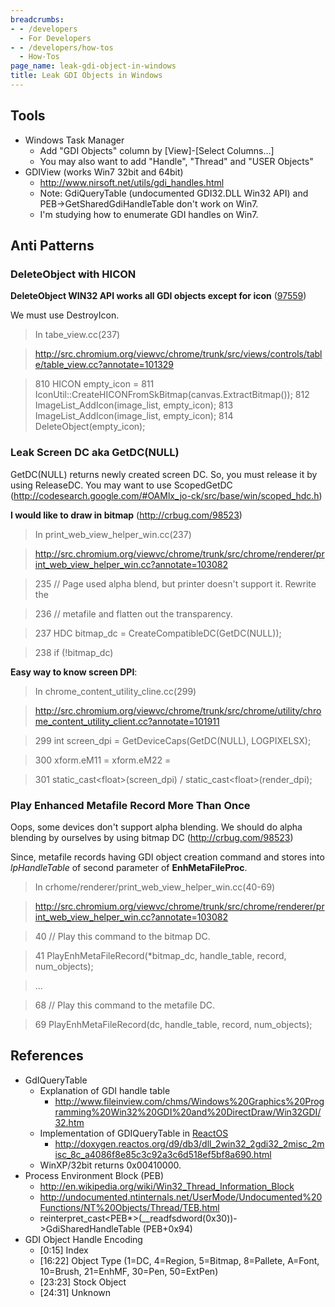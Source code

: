 ```yaml
---
breadcrumbs:
- - /developers
  - For Developers
- - /developers/how-tos
  - How-Tos
page_name: leak-gdi-object-in-windows
title: Leak GDI Objects in Windows
---
```


## Tools

*   Windows Task Manager
    *   Add "GDI Objects" column by \[View\]-\[Select Columns...\]
    *   You may also want to add "Handle", "Thread" and "USER Objects"
*   GDIView (works Win7 32bit and 64bit)
    *   <http://www.nirsoft.net/utils/gdi_handles.html>
    *   Note: GdiQueryTable (undocumented GDI32.DLL Win32 API) and
                PEB-&gt;GetSharedGdiHandleTable don't work on Win7.
    *   I'm studying how to enumerate GDI handles on Win7.

## Anti Patterns

### DeleteObject with HICON

**DeleteObject WIN32 API works all GDI objects except for icon**
([97559](http://code.google.com/p/chromium/issues/detail?id=97559))

We must use DestroyIcon.

> In tabe_view.cc(237)

> <http://src.chromium.org/viewvc/chrome/trunk/src/views/controls/table/table_view.cc?annotate=101329>

> 810 HICON empty_icon = 811
> IconUtil::CreateHICONFromSkBitmap(canvas.ExtractBitmap()); 812
> ImageList_AddIcon(image_list, empty_icon); 813 ImageList_AddIcon(image_list,
> empty_icon); 814 DeleteObject(empty_icon);

### Leak Screen DC aka GetDC(NULL)

GetDC(NULL) returns newly created screen DC. So, you must release it by using
ReleaseDC. You may want to use ScopedGetDC
(<http://codesearch.google.com/#OAMlx_jo-ck/src/base/win/scoped_hdc.h>)

**I would like to draw in bitmap** (<http://crbug.com/98523>)

> In print_web_view_helper_win.cc(237)

> <http://src.chromium.org/viewvc/chrome/trunk/src/chrome/renderer/print_web_view_helper_win.cc?annotate=103082>

> 235 // Page used alpha blend, but printer doesn't support it. Rewrite the

> 236 // metafile and flatten out the transparency.

> 237 HDC bitmap_dc = CreateCompatibleDC(GetDC(NULL));

> 238 if (!bitmap_dc)

**Easy way to know screen DPI**:

> In chrome_content_utility_cline.cc(299)

> <http://src.chromium.org/viewvc/chrome/trunk/src/chrome/utility/chrome_content_utility_client.cc?annotate=101911>

> 299 int screen_dpi = GetDeviceCaps(GetDC(NULL), LOGPIXELSX);

> 300 xform.eM11 = xform.eM22 =

> 301 static_cast&lt;float&gt;(screen_dpi) /
> static_cast&lt;float&gt;(render_dpi);

### Play Enhanced Metafile Record More Than Once

Oops, some devices don't support alpha blending. We should do alpha blending by
ourselves by using bitmap DC (<http://crbug.com/98523>)

Since, metafile records having GDI object creation command and stores into
*lpHandleTable* of second parameter of **EnhMetaFileProc**.

> In crhome/renderer/print_web_view_helper_win.cc(40-69)

> <http://src.chromium.org/viewvc/chrome/trunk/src/chrome/renderer/print_web_view_helper_win.cc?annotate=103082>

> 40 // Play this command to the bitmap DC.

> 41 PlayEnhMetaFileRecord(\*bitmap_dc, handle_table, record, num_objects);

> ...

> 68 // Play this command to the metafile DC.

> 69 PlayEnhMetaFileRecord(dc, handle_table, record, num_objects);

## References

*   GdIQueryTable
    *   Explanation of GDI handle table
        *   <http://www.fileinview.com/chms/Windows%20Graphics%20Programming%20Win32%20GDI%20and%20DirectDraw/Win32GDI/32.htm>
    *   Implementation of GDIQueryTable in
                [ReactOS](http://www.reactos.org)
        *   <http://doxygen.reactos.org/d9/db3/dll_2win32_2gdi32_2misc_2misc_8c_a4086f8e85c3c92a3c6d518ef5bf8a690.html>
    *   WinXP/32bit returns 0x00410000.
*   Process Environment Block (PEB)
    *   <http://en.wikipedia.org/wiki/Win32_Thread_Information_Block>
    *   <http://undocumented.ntinternals.net/UserMode/Undocumented%20Functions/NT%20Objects/Thread/TEB.html>
    *   reinterpret_cast&lt;PEB\*&gt;(__readfsdword(0x30))-&gt;GdiSharedHandleTable
                (PEB+0x94)
*   GDI Object Handle Encoding
    *   \[0:15\] Index
    *   \[16:22\] Object Type (1=DC, 4=Region, 5=Bitmap, 8=Pallete,
                A=Font, 10=Brush, 21=EnhMF, 30=Pen, 50=ExtPen)
    *   \[23:23\] Stock Object
    *   \[24:31\] Unknown